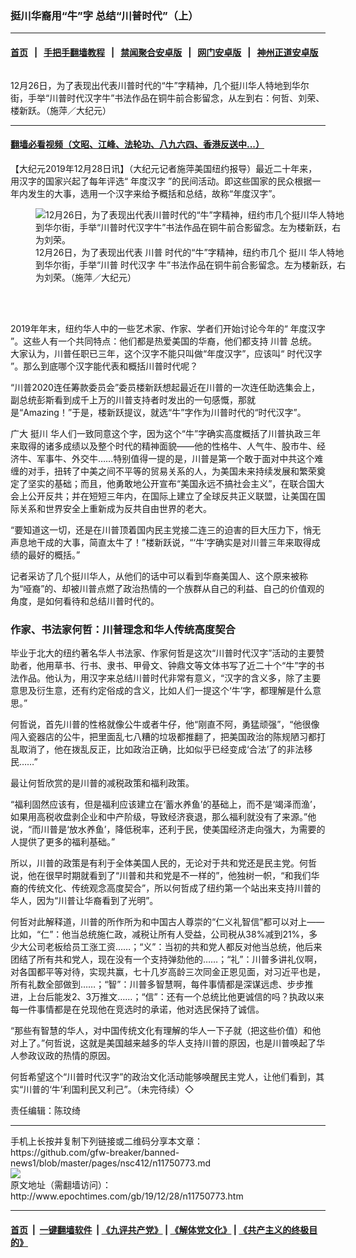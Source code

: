 ### 挺川华裔用“牛”字  总结“川普时代”（上）
------------------------

#### [首页](https://github.com/gfw-breaker/banned-news1/blob/master/README.md) &nbsp;&nbsp;|&nbsp;&nbsp; [手把手翻墙教程](https://github.com/gfw-breaker/guides/wiki) &nbsp;&nbsp;|&nbsp;&nbsp; [禁闻聚合安卓版](https://github.com/gfw-breaker/bn-android) &nbsp;&nbsp;|&nbsp;&nbsp; [网门安卓版](https://github.com/oGate2/oGate) &nbsp;&nbsp;|&nbsp;&nbsp; [神州正道安卓版](https://github.com/SzzdOgate/update) 



<div><img alt="" class="aligncenter wp-post-image" src="http://i.epochtimes.com/assets/uploads/2019/12/7122ad45d26e2d0775a4f95649bb91cb-600x400.jpg"/>
<div class="red16 caption">
 <p>
  12月26日，为了表现出代表川普时代的“牛”字精神，几个挺川华人特地到华尔街，手举“川普时代汉字牛”书法作品在铜牛前合影留念，从左到右：何哲、刘荣、楼新跃。（施萍／大纪元）
 </p>
</div>
</div><hr/>

#### [翻墙必看视频（文昭、江峰、法轮功、八九六四、香港反送中...）](https://github.com/gfw-breaker/banned-news1/blob/master/pages/link3.md)

<div><p>
 【大纪元2019年12月28日讯】（大纪元记者施萍美国纽约报导）最近二十年来，用汉字的国家兴起了每年评选“
 <ok href="http://www.epochtimes.com/gb/tag/%E5%B9%B4%E5%BA%A6%E6%B1%89%E5%AD%97.html">
  年度汉字
 </ok>
 ”的民间活动。即这些国家的民众根据一年内发生的大事，选用一个汉字来给予概括和总结，故称“年度汉字”。
</p>
<figure class="wp-caption aligncenter" id="11750775" style="width: 500px">
 <img alt="12月26日，为了表现出代表川普时代的“牛”字精神，纽约市几个挺川华人特地到华尔街，手举“川普时代汉字牛”书法作品在铜牛前合影留念。左为楼新跃，右为刘荣。" src="http://i.epochtimes.com/assets/uploads/2019/12/12dd0af94138dd05df7c14aeb7b88793-450x300.jpg"/>
 <br/><figcaption class="wp-caption-text">
  12月26日，为了表现出代表
  <ok href="http://www.epochtimes.com/gb/tag/%E5%B7%9D%E6%99%AE.html">
   川普
  </ok>
  时代的“牛”字精神，纽约市几个
  <ok href="http://www.epochtimes.com/gb/tag/%E6%8C%BA%E5%B7%9D.html">
   挺川
  </ok>
  华人特地到华尔街，手举“川普
  <ok href="http://www.epochtimes.com/gb/tag/%E6%97%B6%E4%BB%A3%E6%B1%89%E5%AD%97.html">
   时代汉字
  </ok>
  牛”书法作品在铜牛前合影留念。左为楼新跃，右为刘荣。（施萍／大纪元）
 </figcaption><br/>
</figure><br/>
<p>
 2019年年末，纽约华人中的一些艺术家、作家、学者们开始讨论今年的“
 <ok href="http://www.epochtimes.com/gb/tag/%E5%B9%B4%E5%BA%A6%E6%B1%89%E5%AD%97.html">
  年度汉字
 </ok>
 ”。这些人有一个共同特点：他们都是热爱美国的华裔，他们都支持
 <ok href="http://www.epochtimes.com/gb/tag/%E5%B7%9D%E6%99%AE.html">
  川普
 </ok>
 总统。大家认为，川普任职已三年，这个汉字不能只叫做“年度汉字”，应该叫“
 <ok href="http://www.epochtimes.com/gb/tag/%E6%97%B6%E4%BB%A3%E6%B1%89%E5%AD%97.html">
  时代汉字
 </ok>
 ”。那么到底哪个汉字能代表和概括川普时代呢？
</p>
<p>
 “川普2020连任筹款委员会”委员楼新跃想起最近在川普的一次连任助选集会上，副总统彭斯看到成千上万的川普支持者时发出的一句感慨，那就是“Amazing！”于是，楼新跃提议，就选“牛”字作为川普时代的“时代汉字”。
</p>
<p>
 广大
 <ok href="http://www.epochtimes.com/gb/tag/%E6%8C%BA%E5%B7%9D.html">
  挺川
 </ok>
 华人们一致同意这个字，因为这个“牛”字确实高度概括了川普执政三年来取得的诸多成绩以及整个时代的精神面貌——他的性格牛、人气牛、股市牛、经济牛、军事牛、外交牛……特别值得一提的是，川普是第一个敢于面对中共这个难缠的对手，扭转了中美之间不平等的贸易关系的人，为美国未来持续发展和繁荣奠定了坚实的基础；而且，他勇敢地公开宣布“美国永远不搞社会主义”，在联合国大会上公开反共；并在短短三年内，在国际上建立了全球反共正义联盟，让美国在国际关系和世界安全上重新成为反共自由世界的老大。
</p>
<p>
 “要知道这一切，还是在川普顶着国内民主党接二连三的迫害的巨大压力下，悄无声息地干成的大事，简直太牛了！”楼新跃说，“‘牛’字确实是对川普三年来取得成绩的最好的概括。”
</p>
<p>
 记者采访了几个挺川华人，从他们的话中可以看到华裔美国人、这个原来被称为“哑裔”的、却被川普点燃了政治热情的一个族群从自己的利益、自己的价值观的角度，是如何看待和总结川普时代的。
</p>
<h3>
 作家、书法家何哲：川普理念和华人传统高度契合
</h3>
<p>
 毕业于北大的纽约著名华人书法家、作家何哲是这次“川普时代汉字”活动的主要赞助者，他用草书、行书、隶书、甲骨文、钟鼎文等文体书写了近二十个“牛”字的书法作品。他认为，用汉字来总结川普时代非常有意义，“汉字的含义多，除了主要意思及衍生意，还有约定俗成的含义，比如人们一提这个‘牛’字，都理解是什么意思。”
</p>
<p>
 何哲说，首先川普的性格就像公牛或者牛仔，他“刚直不阿，勇猛顽强”，“他很像闯入瓷器店的公牛，把里面乱七八糟的垃圾都推翻了，把美国政治的陈规陋习都打乱取消了，他在拨乱反正，比如政治正确，比如似乎已经变成‘合法’了的非法移民……”
</p>
<p>
 最让何哲欣赏的是川普的减税政策和福利政策。
</p>
<p>
 “福利固然应该有，但是福利应该建立在‘蓄水养鱼’的基础上，而不是‘竭泽而渔’，如果用高税收盘剥企业和中产阶级，导致经济衰退，那么福利就没有了来源。”他说，“而川普是‘放水养鱼’，降低税率，还利于民，使美国经济走向强大，为需要的人提供了更多的福利基础。”
</p>
<p>
 所以，川普的政策是有利于全体美国人民的，无论对于共和党还是民主党。何哲说，他在很早时期就看到了“川普和共和党是不一样的”，他独树一帜，“和我们华裔的传统文化、传统观念高度契合”，所以何哲成了纽约第一个站出来支持川普的华人，因为“川普让华裔看到了光明”。
</p>
<p>
 何哲对此解释道，川普的所作所为和中国古人尊崇的“仁义礼智信”都可以对上——比如，“仁”：他当总统施仁政，减税让所有人受益，公司税从38%减到21%，多少大公司老板给员工涨工资……；“义”：当初的共和党人都反对他当总统，他后来团结了所有共和党人，现在没有一个支持弹劾他的……；“礼”：川普多讲礼仪啊，对各国都平等对待，实现共赢，七十几岁高龄三次同金正恩见面，对习近平也是，所有礼数全部做到……；“智”：川普多智慧啊，每件事情都是深谋远虑、步步推进，上台后能发2、3万推文……；“信”：还有一个总统比他更诚信的吗？执政以来每一件事情都是在兑现他在竞选时的承诺，他对选民保持了诚信。
</p>
<p>
 “那些有智慧的华人，对中国传统文化有理解的华人一下子就（把这些价值）和他对上了。”何哲说，这就是美国越来越多的华人支持川普的原因，也是川普唤起了华人参政议政的热情的原因。
</p>
<p>
 何哲希望这个“川普时代汉字”的政治文化活动能够唤醒民主党人，让他们看到，其实“川普的‘牛’利国利民又利己”。（未完待续）◇
</p>
<p>
 责任编辑：陈玟绮
</p>
</div>
<hr/>
手机上长按并复制下列链接或二维码分享本文章：<br/>
https://github.com/gfw-breaker/banned-news1/blob/master/pages/nsc412/n11750773.md <br/>
<a href='https://github.com/gfw-breaker/banned-news1/blob/master/pages/nsc412/n11750773.md'><img src='https://github.com/gfw-breaker/banned-news1/blob/master/pages/nsc412/n11750773.md.png'/></a> <br/>
原文地址（需翻墙访问）：http://www.epochtimes.com/gb/19/12/28/n11750773.htm


------------------------
#### [首页](https://github.com/gfw-breaker/banned-news1/blob/master/README.md) &nbsp;|&nbsp; [一键翻墙软件](https://github.com/gfw-breaker/nogfw/blob/master/README.md) &nbsp;| [《九评共产党》](https://github.com/gfw-breaker/9ping.md/blob/master/README.md#九评之一评共产党是什么) | [《解体党文化》](https://github.com/gfw-breaker/jtdwh.md/blob/master/README.md) | [《共产主义的终极目的》](https://github.com/gfw-breaker/gczydzjmd.md/blob/master/README.md)


<img src='http://gfw-breaker.win/banned-news/pages/nsc412/n11750773.md' width='0px' height='0px'/>